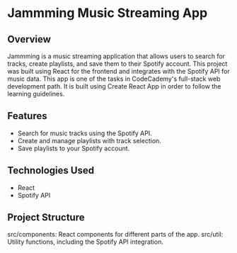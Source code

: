 # Jammming Music Streaming App

## Overview

Jammming is a music streaming application that allows users to search for tracks, create playlists, and save them to their Spotify account. This project was built using React for the frontend and integrates with the Spotify API for music data.
This app is one of the tasks in CodeCademy's full-stack web development path. It is built using Create React App in order to follow the learning guidelines.

## Features

- Search for music tracks using the Spotify API.
- Create and manage playlists with track selection.
- Save playlists to your Spotify account.

## Technologies Used

- React
- Spotify API

## Project Structure

src/components: React components for different parts of the app.
src/util: Utility functions, including the Spotify API integration.
